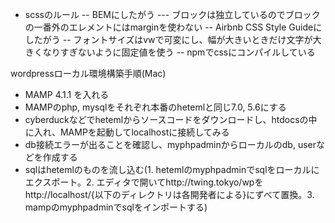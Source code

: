 - scssのルール
-- BEMにしたがう
--- ブロックは独立しているのでブロックの一番外のエレメントにはmarginを使わない 
-- Airbnb CSS Style Guideにしたがう
-- フォントサイズはvwで可変にし、幅が大きいときだけ文字が大きくなりすぎないように固定値を使う
-- npmでcssにコンパイルしている


wordpressローカル環境構築手順(Mac)
* MAMP 4.1.1 を入れる
* MAMPのphp, mysqlをそれぞれ本番のhetemlと同じ7.0, 5.6にする
* cyberduckなどでhetemlからソースコードをダウンロードし、htdocsの中に入れ、MAMPを起動してlocalhostに接続してみる
* db接続エラーが出ることを確認し、myphpadminからローカルのdb, userなどを作成する
* sqlはhetemlのものを流し込む(1. hetemlのmyphpadminでsqlをローカルにエクスポート。2. エディタで開いてhttp://twing.tokyo/wpをhttp://localhost/{以下のディレクトリは各開発者による}にずべて置換。3. mampのmyphpadminでsqlをインポートする)

